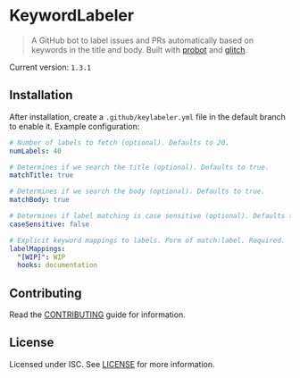 # KeywordLabeler

> A GitHub bot to label issues and PRs automatically based on keywords in the title and body. Built with [probot](https://github.com/probot/probot) and [glitch](https://glitch.com).

Current version: `1.3.1`

## Installation

After installation, create a `.github/keylabeler.yml` file in the default branch to enable it.
Example configuration:

```yml
# Number of labels to fetch (optional). Defaults to 20.
numLabels: 40

# Determines if we search the title (optional). Defaults to true.
matchTitle: true

# Determines if we search the body (optional). Defaults to true.
matchBody: true

# Determines if label matching is case sensitive (optional). Defaults to true.
caseSensitive: false

# Explicit keyword mappings to labels. Form of match:label. Required.
labelMappings:
  "[WIP]": WIP
  hooks: documentation
```

## Contributing

Read the [CONTRIBUTING](CONTRIBUTING.md) guide for information.

## License

Licensed under ISC. See [LICENSE](LICENSE) for more information.
